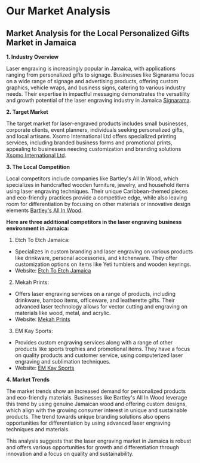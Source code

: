 # Our Market Analysis

## Market Analysis for the Local Personalized Gifts Market in Jamaica

**1. Industry Overview**

Laser engraving is increasingly popular in Jamaica, with applications ranging from personalized gifts to signage. Businesses like Signarama focus on a wide range of signage and advertising products, offering custom graphics, vehicle wraps, and business signs, catering to various industry needs. Their expertise in impactful messaging demonstrates the versatility and growth potential of the laser engraving industry in Jamaica [Signarama](https://signarama.com.jm).

**2. Target Market**

The target market for laser-engraved products includes small businesses, corporate clients, event planners, individuals seeking personalized gifts, and local artisans. Xsomo International Ltd offers specialized printing services, including branded business forms and promotional prints, appealing to businesses needing customization and branding solutions [Xsomo International Ltd](https://xsomo.com.jm/).

**3. The Local Competition**

Local competitors include companies like Bartley's All In Wood, which specializes in handcrafted wooden furniture, jewelry, and household items using laser engraving techniques. Their unique Caribbean-themed pieces and eco-friendly practices provide a competitive edge, while also leaving room for differentiation by focusing on other materials or innovative design elements [Bartley's All In Wood](https://bartleysallinwood.com.jm/).



**Here are three additional competitors in the laser engraving business environment in Jamaica:**

1. Etch To Etch Jamaica:
- Specializes in custom branding and laser engraving on various products like drinkware, personal accessories, and kitchenware. They offer customization options on items like Yeti tumblers and wooden keyrings.
- Website: [Etch To Etch Jamaica](https://etchtoetchja.com/)

2. Mekah Prints:
- Offers laser engraving services on a range of products, including drinkware, bamboo items, officeware, and leatherette gifts. Their advanced laser technology allows for vector cutting and engraving on materials like wood, metal, and acrylic.
- Website: [Mekah Prints](https://www.mekahprints.com/)

3. EM Kay Sports:
- Provides custom engraving services along with a range of other products like sports trophies and promotional items. They have a focus on quality products and customer service, using computerized laser engraving and sublimation techniques.
- Website: [EM Kay Sports](http://www.emkaysportsja.com/)




**4. Market Trends**

The market trends show an increased demand for personalized products and eco-friendly materials. Businesses like Bartley's All In Wood leverage this trend by using genuine Jamaican wood and offering custom designs, which align with the growing consumer interest in unique and sustainable products. The trend towards unique branding solutions also opens opportunities for differentiation by using advanced laser engraving techniques and materials.

This analysis suggests that the laser engraving market in Jamaica is robust and offers various opportunities for growth and differentiation through innovation and a focus on quality and sustainability.










